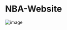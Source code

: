# NBA-Website
![image](https://github.com/Johann-George/NBA-Website/assets/103820529/3ceaf4f2-88fe-4543-a676-3090809f7383)
